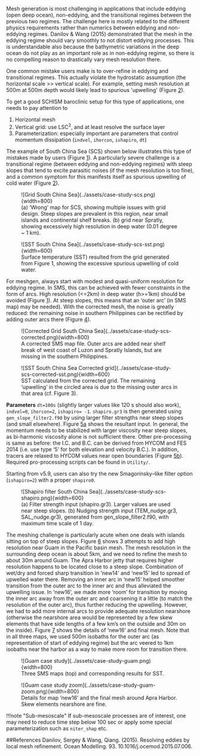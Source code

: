 Mesh generation is most challenging in applications that include eddying (open deep ocean), non-eddying, 
 and the transitional regimes between the previous two regimes. The challenge here is mostly related to
   the different physics requirements rather than numerics between eddying and non-eddying regimes. Danilov & Wang (2015)
  demonstrated that the mesh in the eddying regime should vary smoothly to not distort eddying processes. This
 is understandable also because the bathymetric variations in the deep ocean do not play as an important role
 as in non-eddying regime, so there is no compelling reason to drastically vary mesh resolution there. 

One common mistake users make is to over-refine in eddying and transitional regimes. This actually 
violate the hydrostatic assumption (the horizontal scale >> vertical scale). For example, 
 setting mesh resolution at 500m at 500m depth would likely lead to spurious 'upwelling' (Figure [2](#figure02)). 

To get a good SCHISM baroclinic setup for this type of applications, one needs to pay attention to 

1. Horizontal mesh
2. Vertical grid: use $\text{LSC}^2$, and at least resolve the surface layer
3. Parameterization: especially important are parameters that control momentum dissipation (`indvel`, `ihorcon`, `ishapiro`, `dt`)

The example of South China Sea (SCS) shown below illustrates this type of mistakes made by users (Figure [1](#figure01)). A particularly severe challenge is a transitional regime (between eddying and non-eddying regimes) with steep slopes that tend to excite parasitic noises (if the mesh resolution is too fine), and a common symptom for this manifests itself as spurious upwelling of cold water (Figure [2](#figure02)).

<figure markdown id='figure01'>
![Grid South China Sea](../assets/case-study-scs.png){width=800}
<figcaption>(a) ‘Wrong’ map for SCS, showing multiple issues with grid design. Steep slopes are prevalent in this region, near small islands and continental shelf breaks. (b) grid near Spratly, showing excessively high resolution in deep water (0.01 degree ~ 1 km).</figcaption>
</figure>

<figure markdown id='figure02'>
![SST South China Sea](../assets/case-study-scs-sst.png){width=600}
<figcaption>Surface temperature (SST) resulted from the grid generated from Figure 1, showing the excessive spurious upwelling of cold water.</figcaption>
</figure>

For meshgen, always start with modest and quasi-uniform resolution for eddying regime. In SMS,
 this can be achieved with fewer constraints in the form of arcs. High resolution (<=2km) in deep water (h>=1km) should be avoided (Figure [1](#figure01)). At steep slopes, this means that an ‘outer arc’ (in SMS map) may be needed). With the corrected mesh, the noise is greatly reduced: the remaining noise in southern Philippines can be rectified by adding outer arcs there (Figure [4](#figure04)).

<figure markdown id='figure03'>
![Corrected Grid South China Sea](../assets/case-study-scs-corrected.png){width=800}
<figcaption>A corrected SMS map file. Outer arcs are added near shelf break of west coast of Luzon and Spratly Islands, but are missing in the southern Philippines.</figcaption>
</figure>

<figure markdown id='figure04'>
![SST South China Sea Corrected grid](../assets/case-study-scs-corrected-sst.png){width=600}
<figcaption>SST calculated from the corrected grid. The remaining ‘upwelling’ in the circled area is due to the missing outer arcs in that area (cf. Figure 3).</figcaption>
</figure>

**Parameters** `dt=100s` (slightly larger values like 120 s should also work), `indvel=0`, `ihorcon=2`, `ishapiro= -1`. `shapiro.gr3` is then generated using `gen_slope_filter2.f90` by using larger filter strengths near steep slopes (and small elsewhere). Figure [5a](#figure05) shows the resultant input. In general, the momentum needs to be stabilized with larger viscosity near steep slopes, as bi-harmonic viscosity alone is not sufficient there. Other pre-processing is same as before: the I.C. and B.C. can be derived from HYCOM and FES 2014 (i.e. use type ‘5’ for both elevation and velocity B.C.). In addition, tracers are relaxed to HYCOM values near open boundaries (Figure [5b](#figure05)). Required pro-processing scripts can be found in `Utility/`.

Starting from v5.9, users can also try the new Smagorinsky–like filter option (`ishapiro=2`) with a proper `shapiro0`.

<figure markdown id='figure05'>
![Shapiro filter South China Sea](../assets/case-study-scs-shapiro.png){width=600}
<figcaption>(a) Filter strength input (shapiro.gr3). Larger values are used near steep slopes. (b) Nudging strength input (TEM_nudge.gr3, SAL_nudge.gr3), generated from gen_slope_filter2.f90, with maximum time scale of 1 day.</figcaption>
</figure>

The meshing challenge is particularly acute when one deals with islands sitting on top of steep slopes. Figure [6](#figure06) shows 3 attempts to add high resolution near Guam in the Pacific basin mesh. The mesh resolution in the surrounding deep ocean is about 5km, and we need to refine the mesh to about 30m around Guam. The Apra Harbor jetty that requires higher resolution happens to be located close to a steep slope. Combination of wet/dry and forced sharp transition in ‘new14’ and ‘new15’ led to spread of upwelled water there. Removing an inner arc in ‘new15’ helped smoother transition from the outer arc to the inner arc and thus alleviated the upwelling issue. In ‘new16’, we made more ‘room’ for transition by moving the inner arc away from the outer arc and coarsening it a little (to match the resolution of the outer arc), thus further reducing the upwelling. However, we had to add more internal arcs to provide adequate resolution nearshore (otherwise the nearshore area would be represented by a few skew elements that have side lengths of a few km’s on the outside and 30m on the inside). Figure [7](#figure07) shows the details of ‘new16’ and final mesh. Note that in all three maps, we used 500m isobaths for the outer arc (as representation of start of eddying regime) but the arc veered to 1km isobaths near the harbor as a way to make more room for transition there.

<figure markdown id='figure06'>
![Guam case study](../assets/case-study-guam.png){width=800}
<figcaption>Three SMS maps (top) and corresponding results for SST.</figcaption>
</figure>

<figure markdown id='figure07'>
![Guam case study zoom](../assets/case-study-guam-zoom.png){width=800}
<figcaption>Details for map ‘new16’ and the final mesh around Apra Harbor. Skew elements nearshore are fine.</figcaption>
</figure>

!!!note "Sub-mesoscale"
If sub-mesoscale processes are of interest, one may need to reduce time step below 100 sec or apply some special parameterization such as `niter_shap` etc.

##References
Danilov, Sergey & Wang, Qiang. (2015). Resolving eddies by local mesh refinement. Ocean Modelling. 93. 10.1016/j.ocemod.2015.07.006. 
